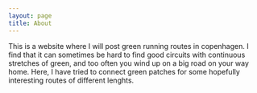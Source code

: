 ```yaml
---
layout: page
title: About
---
```


This is a website where I will post green running routes in copenhagen. I find that it can sometimes be hard to find good circuits with continuous stretches of green, and too often you wind up on a big road on your way home. Here, I have tried to connect green patches for some hopefully interesting routes of different lenghts.
